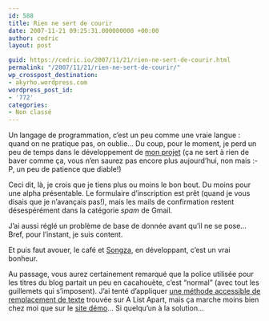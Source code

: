 ```yaml
---
id: 588
title: Rien ne sert de courir
date: 2007-11-21 09:25:31.000000000 +00:00
author: cedric
layout: post

guid: https://cedric.io/2007/11/21/rien-ne-sert-de-courir.html
permalink: "/2007/11/21/rien-ne-sert-de-courir/"
wp_crosspost_destination:
- akyrho.wordpress.com
wordpress_post_id:
- '772'
categories:
- Non classé
---
```

Un langage de programmation, c’est un peu comme une vraie langue : quand on ne pratique pas, on oublie… Du coup, pour le moment, je perd un peu de temps dans le développement de [mon projet](http://www.parenthese.be/tag/Le_buzz_myst%C3%A8re/) (ça ne sert à rien de baver comme ça, vous n’en saurez pas encore plus aujourd’hui, non mais :-P, un peu de patience que diable!)

Ceci dit, là, je crois que je tiens plus ou moins le bon bout. Du moins pour une alpha présentable. Le formulaire d’inscription est prêt (quand je vous disais que je n’avançais pas!), mais les mails de confirmation restent désespérément dans la catégorie _spam_ de Gmail.

J’ai aussi réglé un problème de base de donnée avant qu’il ne se pose… Bref, pour l’instant, je suis content.

Et puis faut avouer, le café et [Songza](http://www.songza.com/), en développant, c’est un vrai bonheur.

Au passage, vous aurez certainement remarqué que la police utilisée pour les titres du blog partait un peu en cacahouète, c’est “normal” (avec tout les guillemets qui s’imposent). J’ai tenté d’appliquer [une méthode accessible de remplacement de texte](http://www.alistapart.com/articles/dynatext) trouvée sur A List Apart, mais ça marche moins bien chez moi que sur le [site démo](http://www.stewartspeak.com/projects/dtr/examples/)… Si quelqu’un à la solution…